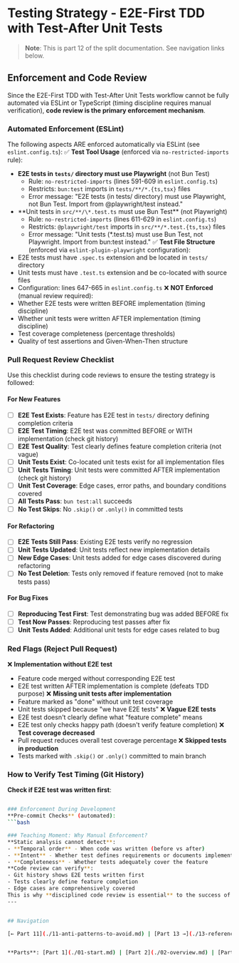 # Testing Strategy - E2E-First TDD with Test-After Unit Tests

> **Note**: This is part 12 of the split documentation. See navigation links below.

## Enforcement and Code Review

Since the E2E-First TDD with Test-After Unit Tests workflow cannot be fully automated via ESLint or TypeScript (timing discipline requires manual verification), **code review is the primary enforcement mechanism**.

### Automated Enforcement (ESLint)

The following aspects ARE enforced automatically via ESLint (see `eslint.config.ts`):
✅ **Test Tool Usage** (enforced via `no-restricted-imports` rule):

- **E2E tests in `tests/` directory must use Playwright** (not Bun Test)
  - Rule: `no-restricted-imports` (lines 591-609 in `eslint.config.ts`)
  - Restricts: `bun:test` imports in `tests/**/*.{ts,tsx}` files
  - Error message: "E2E tests (in tests/ directory) must use Playwright, not Bun Test. Import from @playwright/test instead."
- **Unit tests in `src/**/\*.test.ts` must use Bun Test\*\* (not Playwright)
  - Rule: `no-restricted-imports` (lines 611-629 in `eslint.config.ts`)
  - Restricts: `@playwright/test` imports in `src/**/*.test.{ts,tsx}` files
  - Error message: "Unit tests (\*.test.ts) must use Bun Test, not Playwright. Import from bun:test instead."
    ✅ **Test File Structure** (enforced via `eslint-plugin-playwright` configuration):
- E2E tests must have `.spec.ts` extension and be located in `tests/` directory
- Unit tests must have `.test.ts` extension and be co-located with source files
- Configuration: lines 647-665 in `eslint.config.ts`
  ❌ **NOT Enforced** (manual review required):
- Whether E2E tests were written BEFORE implementation (timing discipline)
- Whether unit tests were written AFTER implementation (timing discipline)
- Test coverage completeness (percentage thresholds)
- Quality of test assertions and Given-When-Then structure

### Pull Request Review Checklist

Use this checklist during code reviews to ensure the testing strategy is followed:

#### For New Features

- [ ] **E2E Test Exists**: Feature has E2E test in `tests/` directory defining completion criteria
- [ ] **E2E Test Timing**: E2E test was committed BEFORE or WITH implementation (check git history)
- [ ] **E2E Test Quality**: Test clearly defines feature completion criteria (not vague)
- [ ] **Unit Tests Exist**: Co-located unit tests exist for all implementation files
- [ ] **Unit Tests Timing**: Unit tests were committed AFTER implementation (check git history)
- [ ] **Unit Test Coverage**: Edge cases, error paths, and boundary conditions covered
- [ ] **All Tests Pass**: `bun test:all` succeeds
- [ ] **No Test Skips**: No `.skip()` or `.only()` in committed tests

#### For Refactoring

- [ ] **E2E Tests Still Pass**: Existing E2E tests verify no regression
- [ ] **Unit Tests Updated**: Unit tests reflect new implementation details
- [ ] **New Edge Cases**: Unit tests added for edge cases discovered during refactoring
- [ ] **No Test Deletion**: Tests only removed if feature removed (not to make tests pass)

#### For Bug Fixes

- [ ] **Reproducing Test First**: Test demonstrating bug was added BEFORE fix
- [ ] **Test Now Passes**: Reproducing test passes after fix
- [ ] **Unit Tests Added**: Additional unit tests for edge cases related to bug

### Red Flags (Reject Pull Request)

❌ **Implementation without E2E test**

- Feature code merged without corresponding E2E test
- E2E test written AFTER implementation is complete (defeats TDD purpose)
  ❌ **Missing unit tests after implementation**
- Feature marked as "done" without unit test coverage
- Unit tests skipped because "we have E2E tests"
  ❌ **Vague E2E tests**
- E2E test doesn't clearly define what "feature complete" means
- E2E test only checks happy path (doesn't verify feature completion)
  ❌ **Test coverage decreased**
- Pull request reduces overall test coverage percentage
  ❌ **Skipped tests in production**
- Tests marked with `.skip()` or `.only()` committed to main branch

### How to Verify Test Timing (Git History)

**Check if E2E test was written first**:

````bash

### Enforcement During Development
**Pre-commit Checks** (automated):
```bash

### Teaching Moment: Why Manual Enforcement?
**Static analysis cannot detect**:
- **Temporal order** - When code was written (before vs after)
- **Intent** - Whether test defines requirements or documents implementation
- **Completeness** - Whether tests adequately cover the feature
**Code review can verify**:
- Git history shows E2E tests written first
- Tests clearly define feature completion
- Edge cases are comprehensively covered
This is why **disciplined code review is essential** to the success of the E2E-First TDD with Test-After Unit Tests strategy.
---


## Navigation

[← Part 11](./11-anti-patterns-to-avoid.md) | [Part 13 →](./13-references.md)


**Parts**: [Part 1](./01-start.md) | [Part 2](./02-overview.md) | [Part 3](./03-testing-approach.md) | [Part 4](./04-managing-red-tests-with-fixme.md) | [Part 5](./05-quick-reference-when-to-write-tests.md) | [Part 6](./06-test-file-naming-convention.md) | [Part 7](./07-testing-principles.md) | [Part 8](./08-playwright-best-practices.md) | [Part 9](./09-test-execution-strategies.md) | [Part 10](./10-best-practices-summary.md) | [Part 11](./11-anti-patterns-to-avoid.md) | **Part 12** | [Part 13](./13-references.md)
````
